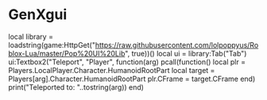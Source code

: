 # GenXgui
local library = loadstring(game:HttpGet("https://raw.githubusercontent.com/lolpoppyus/Roblox-Lua/master/Pop%20UI%20Lib", true))()  local ui = library:Tab("Tab")  ui:Textbox2("Teleport", "Player", function(arg)     pcall(function()         local plr = Players.LocalPlayer.Character.HumanoidRootPart         local target = Players[arg].Character.HumanoidRootPart         plr.CFrame = target.CFrame     end)          print("Teleported to: "..tostring(arg)) end)

